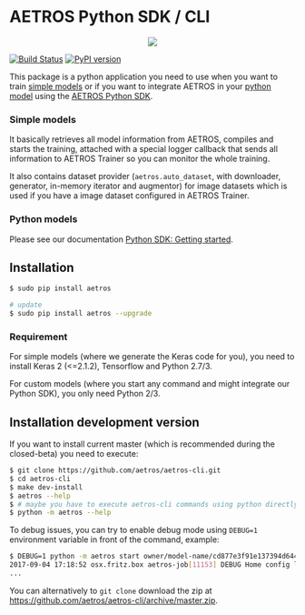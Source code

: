 # AETROS Python SDK / CLI

<p align="center">
<img src="https://avatars2.githubusercontent.com/u/17340113?v=3&s=200" />
</p>

[![Build Status](https://travis-ci.org/aetros/aetros-cli.svg?branch=master)](https://travis-ci.org/aetros/aetros-cli)
[![PyPI version](https://badge.fury.io/py/aetros.svg)](https://badge.fury.io/py/aetros)

This package is a python application you need to use when you want to train [simple models](http://aetros.com/docu/trainer/models/simple-model)
or if you want to integrate AETROS in your [python model](http://aetros.com/docu/trainer/models/custom-python) using the [AETROS Python SDK](http://aetros.com/docu/python-sdk/getting-started).

### Simple models

It basically retrieves all model information from AETROS, compiles and starts the training, attached with a special logger
callback that sends all information to AETROS Trainer so you can monitor the whole training.

It also contains dataset provider (`aetros.auto_dataset`, with downloader, generator, in-memory iterator and augmentor) for image datasets
which is used if you have a image dataset configured in AETROS Trainer.

### Python models

Please see our documentation [Python SDK: Getting started](http://aetros.com/docu/python-sdk/getting-started).

## Installation

```bash
$ sudo pip install aetros

# update
$ sudo pip install aetros --upgrade
```

### Requirement

For simple models (where we generate the Keras code for you), you need to install Keras 2 (<=2.1.2), Tensorflow and Python 2.7/3.

For custom models (where you start any command and might integrate our Python SDK), you only need Python 2/3.


## Installation development version

If you want to install current master (which is recommended during the closed-beta) you need to execute:

```bash
$ git clone https://github.com/aetros/aetros-cli.git
$ cd aetros-cli
$ make dev-install
$ aetros --help
$ # maybe you have to execute aetros-cli commands using python directly
$ python -m aetros --help
```

To debug issues, you can try to enable debug mode using `DEBUG=1` environment variable in front of the command, example:

```bash
$ DEBUG=1 python -m aetros start owner/model-name/cd877e3f91e137394d644f4b61d97e6ab47fdfde
2017-09-04 17:18:52 osx.fritz.box aetros-job[11153] DEBUG Home config loaded from /Users/marc/.aetros.yml
...
```

You can alternatively to `git clone` download the zip at https://github.com/aetros/aetros-cli/archive/master.zip.
